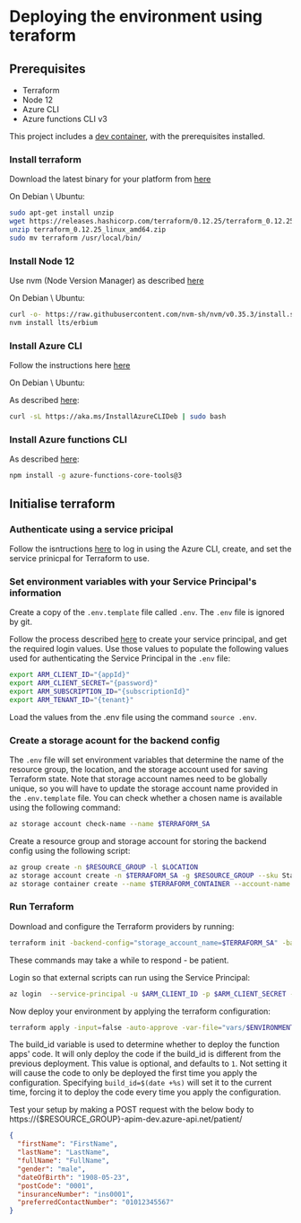# Deploying the environment using teraform

## Prerequisites
- Terraform
- Node 12
- Azure CLI
- Azure functions CLI v3

This project includes a [dev container](https://code.visualstudio.com/docs/remote/containers), with the prerequisites installed.

### Install terraform 
Download the latest binary for your platform from [here](https://www.terraform.io/downloads.html)

On Debian \ Ubuntu:

```bash
sudo apt-get install unzip
wget https://releases.hashicorp.com/terraform/0.12.25/terraform_0.12.25_linux_amd64.zip
unzip terraform_0.12.25_linux_amd64.zip
sudo mv terraform /usr/local/bin/
```
### Install Node 12
Use nvm (Node Version Manager) as described [here](https://nodejs.org/en/download/package-manager/#nvm) 

On Debian \ Ubuntu:

```bash
curl -o- https://raw.githubusercontent.com/nvm-sh/nvm/v0.35.3/install.sh | bash
nvm install lts/erbium
```

### Install Azure CLI
Follow the instructions here [here](https://docs.microsoft.com/en-us/cli/azure/install-azure-cli?view=azure-cli-latest)

On Debian \ Ubuntu:

As described [here](https://docs.microsoft.com/en-us/cli/azure/install-azure-cli-apt?view=azure-cli-latest): 
```bash
curl -sL https://aka.ms/InstallAzureCLIDeb | sudo bash
```

### Install Azure functions CLI

As described [here](https://docs.microsoft.com/en-us/azure/azure-functions/functions-run-local?tabs=windows%2Ccsharp%2Cbash#v2): 
```bash
npm install -g azure-functions-core-tools@3
```

## Initialise terraform

### Authenticate using a service pricipal
Follow the isntructions [here](https://www.terraform.io/docs/providers/azurerm/guides/service_principal_client_secret.html) to log in using the Azure CLI, create, and set the service prinicpal for Terraform to use.

### Set environment variables with your Service Principal's information
Create a copy of the `.env.template` file called `.env`. The `.env` file is ignored by git.

Follow the process described [here](https://www.terraform.io/docs/providers/azurerm/guides/service_principal_client_secret.html#configuring-the-service-principal-in-terraform) to create your service principal, and get the required login values. 
Use those values to populate the following values used for authenticating the Service Principal in the `.env` file:

```bash
export ARM_CLIENT_ID="{appId}"
export ARM_CLIENT_SECRET="{password}"
export ARM_SUBSCRIPTION_ID="{subscriptionId}"
export ARM_TENANT_ID="{tenant}"
```

Load the values from the .env file using the command `source .env`.

### Create a storage acount for the backend config
The `.env` file will set environment variables that determine the name of the resource group, the location, and the storage account used for saving Terraform state.
Note that storage account names need to be globally unique, so you will have to update the storage account name provided in the `.env.template` file. You can check whether a chosen name is available using the following command: 
```bash
az storage account check-name --name $TERRAFORM_SA
```

Create a resource group and storage account for storing the backend config using the following script:
```bash
az group create -n $RESOURCE_GROUP -l $LOCATION
az storage account create -n $TERRAFORM_SA -g $RESOURCE_GROUP --sku Standard_LRS
az storage container create --name $TERRAFORM_CONTAINER --account-name $TERRAFORM_SA
```

### Run Terraform
Download and configure the Terraform providers by running: 
```bash
terraform init -backend-config="storage_account_name=$TERRAFORM_SA" -backend-config="container_name=$TERRAFORM_CONTAINER" -backend-config="key=$ENVIRONMENT.terraform.tfstate" -backend-config="resource_group_name=$RESOURCE_GROUP"
```
These commands may take a while to respond - be patient.

Login so that external scripts can run using the Service Principal:
```bash
az login  --service-principal -u $ARM_CLIENT_ID -p $ARM_CLIENT_SECRET --tenant $ARM_TENANT_ID
```

Now deploy your environment by applying the terraform configuration:
```bash
terraform apply -input=false -auto-approve -var-file="vars/$ENVIRONMENT.tfvars" -var "project_name=$RESOURCE_GROUP" -var "build_id=$(date +%s)"
```
The build_id variable is used to determine whether to deploy the function apps' code. It will only deploy the code if the build_id is different from the previous deployment. This value is optional, and defaults to `1`. Not setting it will cause the code to only be deployed the first time you apply the configuration. Specifying `build_id=$(date +%s)` will set it to the current time, forcing it to deploy the code every time you apply the configuration.

Test your setup by making a POST request with the below body to https://{$RESOURCE_GROUP}-apim-dev.azure-api.net/patient/

```json
{
  "firstName": "FirstName",
  "lastName": "LastName",
  "fullName": "FullName",
  "gender": "male",
  "dateOfBirth": "1908-05-23",
  "postCode": "0001",
  "insuranceNumber": "ins0001",
  "preferredContactNumber": "01012345567"
}
```